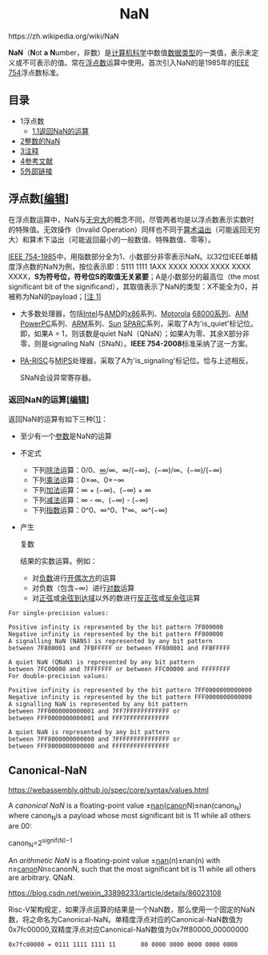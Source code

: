 <h1 align="center">NaN</h1>
https://zh.wikipedia.org/wiki/NaN



**NaN**（**N**ot **a** **N**umber，非数）是[计算机科学](https://zh.wikipedia.org/wiki/计算机科学)中数值[数据类型](https://zh.wikipedia.org/wiki/數據類型)的一类值，表示未定义或不可表示的值。常在[浮点数](https://zh.wikipedia.org/wiki/浮点数)运算中使用。首次引入NaN的是1985年的[IEEE 754](https://zh.wikipedia.org/wiki/IEEE_754)浮点数标准。

## 目录



- 1浮点数
  - [1.1返回NaN的运算](https://zh.wikipedia.org/wiki/NaN#返回NaN的运算)
- [2整数的NaN](https://zh.wikipedia.org/wiki/NaN#整数的NaN)
- [3注释](https://zh.wikipedia.org/wiki/NaN#注释)
- [4参考文献](https://zh.wikipedia.org/wiki/NaN#参考文献)
- [5外部链接](https://zh.wikipedia.org/wiki/NaN#外部链接)

## 浮点数[[编辑](https://zh.wikipedia.org/w/index.php?title=NaN&action=edit&section=1)]

在浮点数运算中，NaN与[无穷大](https://zh.wikipedia.org/wiki/无穷)的概念不同，尽管两者均是以浮点数表示实数时的特殊值。无效操作（Invalid Operation）同样也不同于[算术溢出](https://zh.wikipedia.org/wiki/算術溢出)（可能返回无穷大）和算术下溢出（可能返回最小的一般数值、特殊数值、零等）。

[IEEE 754-1985](https://zh.wikipedia.org/w/index.php?title=IEEE_754-1985&action=edit&redlink=1)中，用指数部分全为1、小数部分非零表示NaN。以32位IEEE单精度浮点数的NaN为例，按位表示即：S111 1111 1AXX XXXX XXXX XXXX XXXX XXXX，**S为符号位，符号位S的取值无关紧要**；A是小数部分的最高位（the most significant bit of the significand），其取值表示了NaN的类型：X不能全为0，并被称为NaN的payload；[[注 1\]](https://zh.wikipedia.org/wiki/NaN#cite_note-1)

- 大多数处理器，包括[Intel](https://zh.wikipedia.org/wiki/Intel)与[AMD](https://zh.wikipedia.org/wiki/AMD)的[x86](https://zh.wikipedia.org/wiki/X86)系列、[Motorola](https://zh.wikipedia.org/wiki/Motorola) [68000系列](https://zh.wikipedia.org/w/index.php?title=68000系列&action=edit&redlink=1)、[AIM](https://zh.wikipedia.org/wiki/AIM联盟) [PowerPC](https://zh.wikipedia.org/wiki/PowerPC)系列、[ARM](https://zh.wikipedia.org/wiki/ARM架構)系列、[Sun](https://zh.wikipedia.org/wiki/昇陽電腦) [SPARC](https://zh.wikipedia.org/wiki/SPARC)系列，采取了A为'is_quiet'标记位。即，如果A = 1，则该数是quiet NaN（QNaN）；如果A为零、其余X部分非零，则是signaling NaN（SNaN）。**IEEE 754-2008**标准采纳了这一方案。

- [PA-RISC](https://zh.wikipedia.org/wiki/PA-RISC)与[MIPS](https://zh.wikipedia.org/wiki/MIPS架構)处理器，采取了A为'is_signaling'标记位。恰与上述相反。

  SNaN会设异常寄存器。

### 返回NaN的运算[[编辑](https://zh.wikipedia.org/w/index.php?title=NaN&action=edit&section=2)]

返回NaN的运算有如下三种[[1\]](https://zh.wikipedia.org/wiki/NaN#cite_note-2)：

- 至少有一个[参数](https://zh.wikipedia.org/wiki/参数)是NaN的运算

- 不定式

  - 下列[除法](https://zh.wikipedia.org/wiki/除法)运算：0/0、[∞](https://zh.wikipedia.org/wiki/∞)/∞、∞/(−∞)、(−∞)/∞、(−∞)/(−∞)
  - 下列[乘法](https://zh.wikipedia.org/wiki/乘法)运算：0×∞、0×−∞
  - 下列[加法](https://zh.wikipedia.org/wiki/加法)运算：∞ + (−∞)、(−∞) + ∞
  - 下列[减法](https://zh.wikipedia.org/wiki/减法)运算：∞ - ∞、(−∞) - (−∞)
  - 下列[指数](https://zh.wikipedia.org/wiki/指数)运算：0^0、∞^0、1^∞、∞^(−∞)

- 产生

  复数

  结果的实数运算。例如：

  - 对[负数](https://zh.wikipedia.org/wiki/负数)进行[开偶次方](https://zh.wikipedia.org/wiki/開方)的运算
  - 对负数（包含−∞）进行[对数](https://zh.wikipedia.org/wiki/对数)运算
  - 对[正弦](https://zh.wikipedia.org/wiki/正弦)或[余弦](https://zh.wikipedia.org/wiki/餘弦)[到达域](https://zh.wikipedia.org/wiki/到达域)以外的数进行[反正弦](https://zh.wikipedia.org/wiki/反正弦)或[反余弦](https://zh.wikipedia.org/wiki/反餘弦)运算



```
For single-precision values:

Positive infinity is represented by the bit pattern 7F800000
Negative infinity is represented by the bit pattern FF800000
A signalling NaN (NANS) is represented by any bit pattern
between 7F800001 and 7FBFFFFF or between FF800001 and FFBFFFFF

A quiet NaN (QNaN) is represented by any bit pattern
between 7FC00000 and 7FFFFFFF or between FFC00000 and FFFFFFFF
For double-precision values:

Positive infinity is represented by the bit pattern 7FF0000000000000
Negative infinity is represented by the bit pattern FFF0000000000000
A signalling NaN is represented by any bit pattern
between 7FF0000000000001 and 7FF7FFFFFFFFFFFF or
between FFF0000000000001 and FFF7FFFFFFFFFFFF

A quiet NaN is represented by any bit pattern
between 7FF8000000000000 and 7FFFFFFFFFFFFFFF or
between FFF8000000000000 and FFFFFFFFFFFFFFFF
```





## Canonical-NaN



https://webassembly.github.io/spec/core/syntax/values.html

A *canonical NaN* is a floating-point value ±[𝗇𝖺𝗇](https://webassembly.github.io/spec/core/syntax/values.html#syntax-float)([canon](https://webassembly.github.io/spec/core/syntax/values.html#aux-canon)N)±nan(canon<sub>N</sub>) where canon<sub>N</sub>is a payload whose most significant bit is 11 while all others are 00:

canon<sub>N</sub>=2<sup>signif(N)−1</sup>

An *arithmetic NaN* is a floating-point value ±[𝗇𝖺𝗇](https://webassembly.github.io/spec/core/syntax/values.html#syntax-float)(n)±nan(n) with n≥[canon](https://webassembly.github.io/spec/core/syntax/values.html#aux-canon)Nn≥canonN, such that the most significant bit is 11 while all others are arbitrary. QNaN.



https://blog.csdn.net/weixin_33898233/article/details/86023108

Risc-V架构规定，如果浮点运算的结果是一个NaN数，那么使用一个固定的NaN数，将之命名为Canonical-NaN。单精度浮点对应的Canonical-NaN数值为0x7fc00000,双精度浮点对应Canonical-NaN数值为0x7ff80000_00000000

```
0x7fc00000 = 0111 1111 1111 11       00 0000 0000 0000 0000 0000 
```

